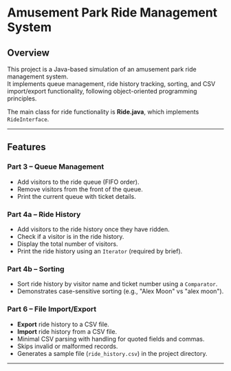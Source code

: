 # Amusement Park Ride Management System

## Overview
This project is a Java-based simulation of an amusement park ride management system.  
It implements queue management, ride history tracking, sorting, and CSV import/export functionality, following object-oriented programming principles.

The main class for ride functionality is **Ride.java**, which implements `RideInterface`.

---

## Features
### **Part 3 – Queue Management**
- Add visitors to the ride queue (FIFO order).
- Remove visitors from the front of the queue.
- Print the current queue with ticket details.

### **Part 4a – Ride History**
- Add visitors to the ride history once they have ridden.
- Check if a visitor is in the ride history.
- Display the total number of visitors.
- Print the ride history using an `Iterator` (required by brief).

### **Part 4b – Sorting**
- Sort ride history by visitor name and ticket number using a `Comparator`.
- Demonstrates case-sensitive sorting (e.g., "Alex Moon" vs "alex moon").

### **Part 6 – File Import/Export**
- **Export** ride history to a CSV file.
- **Import** ride history from a CSV file.
- Minimal CSV parsing with handling for quoted fields and commas.
- Skips invalid or malformed records.
- Generates a sample file (`ride_history.csv`) in the project directory.

---


